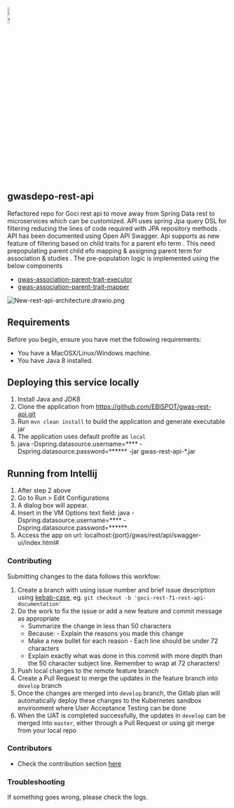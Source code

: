 <img width="10%" alt="gwas_icon" src="https://www.ebi.ac.uk/gwas/images/GWAS_Catalog_circle_178x178.png" 
alt="GWAS logo" />
## gwasdepo-rest-api
Refactored repo for Goci rest api to move away from Spring Data rest to microservices which can be customized. API uses spring Jpa query DSL for
filtering reducing the lines of code required with JPA repository methods . API has been documented using Open API Swagger. Api supports as new 
feature of filtering based on child traits for a parent efo term . This need prepopulating parent child efo mapping & assigning parent term for 
association & studies . The pre-population logic is implemented using the below components

- [gwas-association-parent-trait-executor](https://github.com/EBISPOT/gwas-data-services/tree/master/gwas-association-parent-trait-executor)
- [gwas-association-parent-trait-mapper](https://github.com/EBISPOT/gwas-data-services/tree/master/gwas-association-parent-trait-mapper)

![New-rest-api-architecture.drawio.png](./src/main/resources/static/New-rest-api-architecture.drawio.png)




## Requirements

Before you begin, ensure you have met the following requirements:

- You have a MacOSX/Linux/Windows machine.
- You have Java 8 installed.   

## Deploying this service locally
1. Install Java and JDK8 
2. Clone the application from https://github.com/EBISPOT/gwas-rest-api.git
3. Run `mvn clean install` to build the application and generate executable jar 
4. The application uses default profile as `local`
5. java -Dspring.datasource.username=**** -Dspring.datasource.password=****** -jar gwas-rest-api-*.jar


## Running from Intellij 

1. After step 2 above 
2. Go to Run > Edit Configurations 
3. A dialog box will appear. 
4. Insert in the VM Options text field: java -Dspring.datasource.username=**** -Dspring.datasource.password=******
5. Access the app on url: localhost:{port}/gwas/rest/api/swagger-ui/index.html#


### Contributing

Submitting changes to the data follows this workfow:

1. Create a branch with using issue number and brief issue description using [kebab-case](https://medium.com/better-programming/string-case-styles-camel-pascal-snake-and-kebab-case-981407998841), eg. `git checkout -b 'goci-rest-71-rest-api-documentation'`
1. Do the work to fix the issue or add a new feature and commit message as appropriate
    - Summarize the change in less than 50 characters
    - Because: - Explain the reasons you made this change
    - Make a new bullet for each reason - Each line should be under 72 characters
    - Explain exactly what was done in this commit with more depth than the 50 character subject line. Remember to wrap at 72 characters!
1. Push local changes to the remote feature branch
1. Create a Pull Request to merge the updates in the feature branch into `develop` branch
1. Once the changes are merged into `develop` branch, the Gitlab plan will automatically deploy these changes to the Kubernetes sandbox environment where User Acceptance Testing can be done
1. When the UAT is completed successfully, the updates in `develop` can be merged into `master`, either through a Pull Request or using git merge from your local repo


### Contributors

- Check the contribution section [here](https://github.com/EBISPOT/gwas-rest-api/graphs/contributors)

### Troubleshooting

If something goes wrong, please check the logs.
